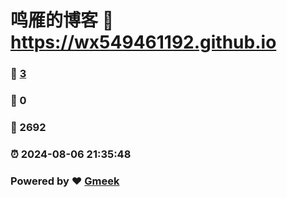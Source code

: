 # 鸣雁的博客 :link: https://wx549461192.github.io 
### :page_facing_up: [3](https://wx549461192.github.io/tag.html) 
### :speech_balloon: 0 
### :hibiscus: 2692 
### :alarm_clock: 2024-08-06 21:35:48 
### Powered by :heart: [Gmeek](https://github.com/Meekdai/Gmeek)
